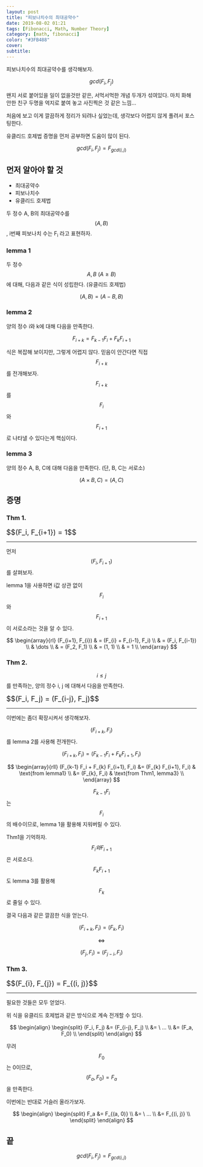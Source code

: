 ```yaml
---
layout: post
title: "피보나치수의 최대공약수"
date: 2019-08-02 01:21
tags: [Fibonacci, Math, Number Theory]
category: [math, fibonacci]
color: "#3FB488"
cover: 
subtitle: 
---
```


피보나치수의 최대공약수를 생각해보자. 

$$ gcd(F_i, F_j) $$

왠지 서로 붙어있을 일이 없을것만 같은, 서먹서먹한 개념 두개가 섞여있다. 마치 화해 안한 친구 두명을 억지로 붙여 놓고 사진찍은 것 같은 느낌...

처음에 보고 이게 깔끔하게 정리가 되려나 싶었는데, 생각보다 어렵지 않게 풀려서 포스팅한다.

유클리드 호제법 증명을 먼저 공부하면 도움이 많이 된다.

$$ gcd(F_i, F_j) = F_{gcd(i, j)} $$

## 먼저 알아야 할 것

- 최대공약수
- 피보나치수
- 유클리드 호제법

두 정수 A, B의 최대공약수를 $$(A, B)$$, i번째 피보나치 수는 F<sub>i</sub> 라고 표현하자.

### lemma 1

두 정수 $$A, B \ (A \geq B)$$에 대해, 다음과 같은 식이 성립한다. (유클리드 호제법)

$$ (A, B) = (A - B, B) $$

### lemma 2

양의 정수 i와 k에 대해 다음을 만족한다.

$$F_{i+k} = F_{k-1} F_i + F_{k} F_{i+1}$$

식은 복잡해 보이지만, 그렇게 어렵지 않다. 믿음이 안간다면 직접 $$F_{i+k}$$를 전개해보자. $$F_{i+k}$$ 를 $$F_i$$ 와 $$F_{i+1}$$ 로 나타낼 수 있다는게 핵심이다.

### lemma 3

양의 정수 A, B, C에 대해 다음을 만족한다. (단, B, C는 서로소)

$$(A \times B, C) = (A, C)$$



## 증명

### Thm 1.

<div style="font-size: 133%;">
$$(F_i, F_{i+1}) = 1$$
</div>

---

먼저 $$(F_i, F_{i+1})$$를 살펴보자.

lemma 1을 사용하면 i값 상관 없이 $$F_i$$와 $$F_{i+1}$$ 이 서로소라는 것을 알 수 있다.

$$ 
\begin{array}{rl}
(F_{i+1}, F_{i})  & = (F_{i} + F_{i-1}, F_i) \\
                & = (F_i, F_{i-1}) \\
                & \dots \\
                & = (F_2, F_1) \\
                & = (1, 1) \\
                & = 1 \\
\end{array} 
$$

### Thm 2.

$$i \leq j$$ 를 만족하는, 양의 정수 i, j 에 대해서 다음을 만족한다.

<div style="font-size: 133%;">
$$(F_i, F_j) = (F_{i-j}, F_j)$$
</div>

---

이번에는 좀더 확장시켜서 생각해보자.

$$(F_{i+k}, F_i)$$를 lemma 2를 사용해 전개한다.

$$(F_{i+k}, F_i) = (F_{k-1} F_i + F_{k} F_{i+1}, F_i)$$


$$
\begin{array}{rll}
(F_{k-1} F_i + F_{k} F_{i+1}, F_i) &= (F_{k} F_{i+1}, F_i) & \text{from lemma1} \\
                                   &= (F_{k}, F_i) & \text{from Thm1, lemma3} \\
\end{array}
$$

$$F_{k-1} F_i $$ 는 $$F_i$$의 배수이므로, lemma 1을 활용해 지워버릴 수 있다.

Thm1을 기억하자. $$F_i와 F_{i+1}$$ 은 서로소다. $$F_{k} F_{i+1}$$ 도 lemma 3를 활용해 $$F_{k}$$ 로 줄일 수 있다.

결국 다음과 같은 깔끔한 식을 얻는다.

$$(F_{i+k}, F_i) = (F_{k}, F_i)$$

$$ \iff $$

$$(F_{j}, F_i) = (F_{j-i}, F_i)$$

### Thm 3.

<div style="font-size: 133%;">
$$(F_{i}, F_{j}) = F_{(i, j)}$$
</div>

---

필요한 것들은 모두 얻었다.

위 식을 유클리드 호제법과 같은 방식으로 계속 전개할 수 있다.

$$ 
\begin{align}
\begin{split}
(F_i, F_j)  &= (F_{i-j}, F_j) \\
            &= \ ... \\
            &= (F_a, F_0) \\
\end{split}
\end{align} $$

무려 $$F_0$$는 0이므로, $$(F_a, F_0) = F_a$$ 을 만족한다.

이번에는 반대로 거슬러 올라가보자.

$$ 
\begin{align}
\begin{split}
F_a &= F_{(a, 0)} \\
    &= \ ... \\
    &= F_{(i, j)} \\
\end{split}
\end{align} $$

## 끝

$$ gcd(F_i, F_j) = F_{gcd(i, j)} $$
